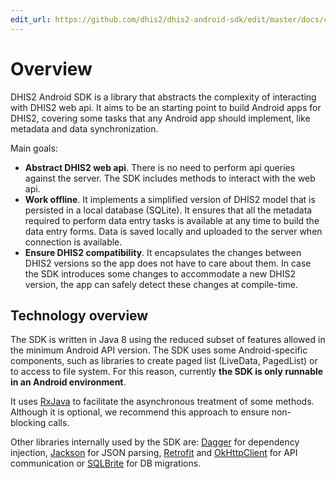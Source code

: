 ```yaml
---
edit_url: https://github.com/dhis2/dhis2-android-sdk/edit/master/docs/content/developer/overview.md 
---
```

# Overview 

<!--DHIS2-SECTION-ID:overview-->

DHIS2 Android SDK is a library that abstracts the complexity of interacting with DHIS2 web api. It aims to be an starting point to build Android apps for DHIS2, covering some tasks that any Android app should implement, like metadata and data synchronization.

Main goals:

- **Abstract DHIS2 web api**. There is no need to perform api queries against the server. The SDK includes methods to interact with the web api.
- **Work offline**. It implements a simplified version of DHIS2 model that is persisted in a local database (SQLite). It ensures that all the metadata required to perform data entry tasks is available at any time to build the data entry forms. Data is saved locally and uploaded to the server when connection is available.
- **Ensure DHIS2 compatibility**. It encapsulates the changes between DHIS2 versions so the app does not have to care about them. In case the SDK introduces some changes to accommodate a new DHIS2 version, the app can safely detect these changes at compile-time.

## Technology overview

<!--DHIS2-SECTION-ID:technology_overview-->

The SDK is written in Java 8 using the reduced subset of features allowed in the minimum Android API version. The SDK uses some Android-specific components, such as libraries to create paged list (LiveData, PagedList) or to access to file system. For this reason, currently **the SDK is only runnable in an Android environment**.

It uses [RxJava](https://github.com/ReactiveX/RxJava) to facilitate the asynchronous treatment of some methods. Although it is optional, we recommend this approach to ensure non-blocking calls.

Other libraries internally used by the SDK are: [Dagger](https://github.com/google/dagger) for dependency injection, [Jackson](https://github.com/FasterXML/jackson) for JSON parsing, [Retrofit](https://square.github.io/retrofit/) and [OkHttpClient](https://square.github.io/okhttp/) for API communication or [SQLBrite](https://github.com/square/sqlbrite) for DB migrations.


